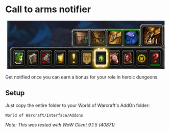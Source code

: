 # Call to arms notifier

<p align="center"><img src="screenshot.png" /></p>

Get notified once you can earn a bonus for your role in heroic dungeons.

## Setup
Just copy the entire folder to your World of Warcraft's AddOn folder:
```
World of Warcraft/Interface/Addons
```

*Note: This was tested with WoW Client 9.1.5 (40871)*
